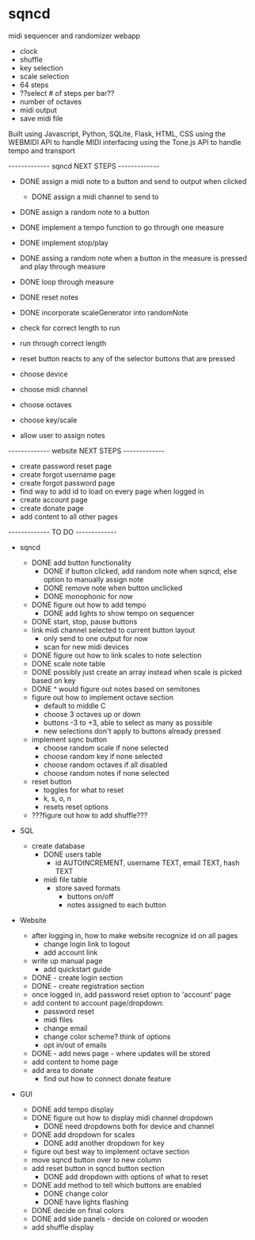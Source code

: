 # sqncd
midi sequencer and randomizer webapp

- clock
- shuffle
- key selection
- scale selection
- 64 steps
- ??select # of steps per bar??
- number of octaves
- midi output
- save midi file

Built using Javascript, Python, SQLite, Flask, HTML, CSS
using the WEBMIDI API to handle MIDI interfacing
using the Tone.js API to handle tempo and transport

------------- sqncd NEXT STEPS -------------
- DONE assign a midi note to a button and send to output when clicked
    - DONE assign a midi channel to send to
- DONE assign a random note to a button
- DONE implement a tempo function to go through one measure
- DONE implement stop/play
- DONE assing a random note when a button in the measure is pressed and play through measure
- DONE loop through measure
- DONE reset notes
- DONE incorporate scaleGenerator into randomNote
- check for correct length to run
- run through correct length
- reset button reacts to any of the selector buttons that are pressed

- choose device
- choose midi channel
- choose octaves
- choose key/scale
- allow user to assign notes

------------- website NEXT STEPS -------------
- create password reset page
- create forgot username page
- create forgot password page
- find way to add id to load on every page when logged in
- create account page
- create donate page 
- add content to all other pages




------------- TO DO -------------
- sqncd 
    - DONE add button functionality
        - DONE if button clicked, add random note when sqncd, else option to manually assign note
        - DONE remove note when button unclicked
        - DONE monophonic for now
    - DONE figure out how to add tempo
        - DONE add lights to show tempo on sequencer
    - DONE start, stop, pause buttons
    - link midi channel selected to current button layout
        - only send to one output for now
        - scan for new midi devices
    - DONE figure out how to link scales to note selection
    - DONE scale note table
    - DONE possibly just create an array instead when scale is picked based on key
    - DONE ^ would figure out notes based on semitones
    - figure out how to implement octave section
        - default to middle C
        - choose 3 octaves up or down
        - buttons -3 to +3, able to select as many as possible
        - new selections don't apply to buttons already pressed
    - implement sqnc button
        - choose random scale if none selected
        - choose random key if none selected
        - choose random octaves if all disabled
        - choose random notes if none selected
    - reset button
        - toggles for what to reset
        - k, s, o, n
        - resets reset options
    - ???figure out how to add shuffle???


- SQL
    - create database
        - DONE users table
            - id AUTOINCREMENT, username TEXT, email TEXT, hash TEXT
        - midi file table
            - store saved formats
                - buttons on/off
                - notes assigned to each button


- Website
    - after logging in, how to make website recognize id on all pages
        - change login link to logout
        - add account link
    - write up manual page
        - add quickstart guide
    - DONE - create login section
    - DONE - create registration section
    - once logged in, add password reset option to 'account' page
    - add content to account page/dropdown:
        - password reset
        - midi files
        - change email
        - change color scheme? think of options
        - opt in/out of emails
    - DONE - add news page - where updates will be stored
    - add content to home page
    - add area to donate
        - find out how to connect donate feature


- GUI
    - DONE add tempo display
    - DONE figure out how to display midi channel dropdown
        - DONE need dropdowns both for device and channel
    - DONE add dropdown for scales
        - DONE add another dropdown for key
    - figure out best way to implement octave section
    - move sqncd button over to new column
    - add reset button in sqncd button section
        - DONE add dropdown with options of what to reset
    - DONE add method to tell which buttons are enabled
        - DONE change color
        - DONE have lights flashing
    - DONE decide on final colors
    - DONE add side panels - decide on colored or wooden
    - add shuffle display
